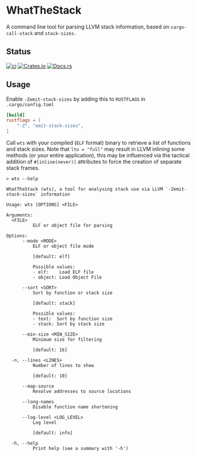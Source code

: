 # WhatTheStack

A command line tool for parsing LLVM stack information, based on `cargo-call-stack` and `stack-sizes`.

## Status

[![ci](https://github.com/ryankurte/whatthestack/actions/workflows/ci.yml/badge.svg)](https://github.com/ryankurte/whatthestack/actions/workflows/ci.yml)
[![Crates.io](https://img.shields.io/crates/v/whatthestack.svg)](https://crates.io/crates/whatthestack)
[![Docs.rs](https://docs.rs/whatthestack/badge.svg)](https://docs.rs/whatthestack)


## Usage

Enable `-Zemit-stack-sizes` by adding this to `RUSTFLAGS` in `.cargo/config.toml`

```toml
[build]
rustflags = [
    "-Z", "emit-stack-sizes",
]
```

Call `wts` with your compiled (`ELF` format) binary to retrieve a list of functions and stack sizes. Note that `lto = "full"` may result in LLVM inlining some methods (or your entire application), this may be influenced via the tactical addition of `#[inline(never)]` attributes to force the creation of separate stack frames.

```
> wts --help

WhatTheStack (wts), a tool for analysing stack use via LLVM `-Zemit-stack-sizes` information

Usage: wts [OPTIONS] <FILE>

Arguments:
  <FILE>
          ELF or object file for parsing

Options:
      --mode <MODE>
          ELF or object file mode
          
          [default: elf]

          Possible values:
          - elf:    Load ELF file
          - object: Load Object File

      --sort <SORT>
          Sort by function or stack size
          
          [default: stack]

          Possible values:
          - text:  Sort by function size
          - stack: Sort by stack size

      --min-size <MIN_SIZE>
          Minimum size for filtering
          
          [default: 16]

  -n, --lines <LINES>
          Number of lines to show
          
          [default: 10]

      --map-source
          Resolve addresses to source locations

      --long-names
          Disable function name shortening

      --log-level <LOG_LEVEL>
          Log level
          
          [default: info]

  -h, --help
          Print help (see a summary with '-h')
```